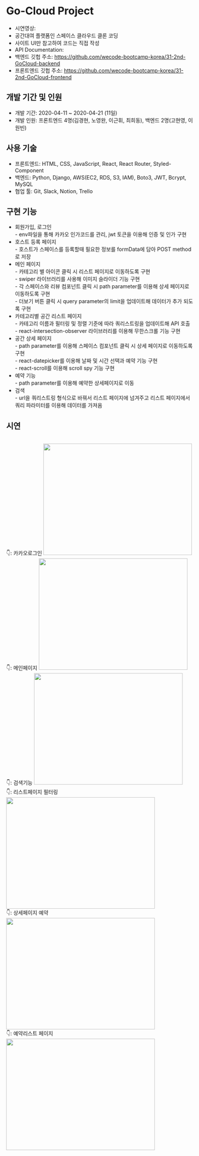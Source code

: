 # Go-Cloud Project

- 시연영상:
- 공간대여 플랫폼인 스페이스 클라우드 클론 코딩
- 사이트 UI만 참고하여 코드는 직접 작성
- API Documentation:
- 백엔드 깃헙 주소: https://github.com/wecode-bootcamp-korea/31-2nd-GoCloud-backend
- 프론트엔드 깃헙 주소: https://github.com/wecode-bootcamp-korea/31-2nd-GoCloud-frontend

## 개발 기간 및 인원

- 개발 기간: 2020-04-11 ~ 2020-04-21 (11일)
- 개발 인원: 프론트엔드 4명(김경현, 노영완, 이근휘, 최희동), 백엔드 2명(고현영, 이원빈)

## 사용 기술

- 프론트엔드: HTML, CSS, JavaScript, React, React Router, Styled-Component
- 백엔드: Python, Django, AWS(EC2, RDS, S3, IAM), Boto3, JWT, Bcrypt, MySQL
- 협업 툴: Git, Slack, Notion, Trello

## 구현 기능

- 회원가입, 로그인
  <br>- env파일을 통해 카카오 인가코드를 관리, jwt 토큰을 이용해 인증 및 인가 구현
- 호스트 등록 페이지
  <br>- 호스트가 스페이스를 등록할때 필요한 정보를 formData에 담아 POST method로 저장
- 메인 페이지
  <br>- 카테고리 별 아이콘 클릭 시 리스트 페이지로 이동하도록 구현
  <br>- swiper 라이브러리를 사용해 이미지 슬라이더 기능 구현
  <br>- 각 스페이스와 리뷰 컴포넌트 클릭 시 path parameter를 이용해 상세 페이지로 이동하도록 구현
  <br>- 더보기 버튼 클릭 시 query parameter의 limit을 업데이트해 데이터가 추가 되도록 구현
- 카테고리별 공간 리스트 페이지
  <br>- 카테고리 이름과 필터링 및 정렬 기준에 따라 쿼리스트링을 업데이트해 API 호출
  <br>- react-intersection-observer 라이브러리를 이용해 무한스크롤 기능 구현
- 공간 상세 페이지
  <br>- path parameter를 이용해 스페이스 컴포넌트 클릭 시 상세 페이지로 이동하도록 구현
  <br>- react-datepicker를 이용해 날짜 및 시간 선택과 예약 기능 구현
  <br>- react-scroll를 이용해 scroll spy 기능 구현
- 예약 기능
  <br>- path parameter를 이용해 예약한 상세페이지로 이동
- 검색
  <br>- url을 쿼리스트링 형식으로 바꿔서 리스트 페이지에 넘겨주고 리스트 페이지에서 쿼리 파라미터를 이용해 데이터를 가져옴

## 시연

<br/>
👇: 카카오로그인
<img src="https://user-images.githubusercontent.com/80018243/165203707-a637c7da-e2e5-4e24-9498-4b09726e4977.gif" width="400" height="300" />

<br/>
👇: 메인페이지
<img src="https://user-images.githubusercontent.com/80018243/165204155-53c38e7b-e65e-4a31-a4a8-1ad394b83ceb.gif" width="400" height="300" />

<br/>
👇: 검색기능
<img src="https://user-images.githubusercontent.com/80018243/165204407-e4fd990b-67c5-4a2f-99db-69c34177a4bf.gif" width="400" height="300" />

<br/>
👇: 리스트페이지 필터링
<img src="https://user-images.githubusercontent.com/80018243/165206201-65a2b5a8-6461-45be-a326-09e79088d516.gif" width="400" height="300" />

<br/>
👇: 상세페이지 예약
<img src="https://user-images.githubusercontent.com/80018243/165205667-1476b2f3-8dcb-4d3f-af88-944dce48f7cd.gif" width="400" height="300" />

<br/>
👇: 예약리스트 페이지
<img src="https://user-images.githubusercontent.com/80018243/165205894-a91cdc38-d2b9-457c-b165-c3adb0ca411e.gif" width="400" height="300" />
